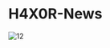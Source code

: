 # H4X0R-News

![12](https://user-images.githubusercontent.com/90031554/146681623-60e446f7-4152-4715-b725-7ca85ff6ea59.gif)
